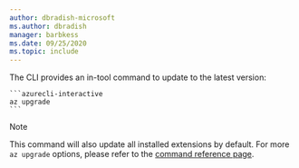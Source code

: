 ```yaml
---
author: dbradish-microsoft
ms.author: dbradish
manager: barbkess
ms.date: 09/25/2020
ms.topic: include
---
```

The CLI provides an in-tool command to update to the latest version:

    ```azurecli-interactive
    az upgrade
    ```

> [!NOTE]
>
> This command will also update all installed extensions by default. For more `az upgrade` options, please refer to the [command reference page](https://docs.microsoft.com/cli/azure/reference-index?view=azure-cli-latest#az_upgrade).
